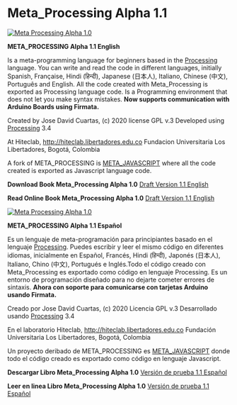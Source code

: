 # Meta_Processing Alpha 1.1

[![Meta Processing Alpha 1.0](https://img.youtube.com/vi/bj78B7jIkTU/0.jpg)](https://youtu.be/bj78B7jIkTU "Meta Processing Alpha 1.0")

**META_PROCESSING Alpha 1.1 English**

Is a meta-programming language for beginners based in the [Processing](https://processing.org/) language. 
You can write and read the code in different languages, initially Spanish, Française, Hindi (हिन्दी), Japanese (日本人), Italiano, Chinese (中文), Português and English. All the code created with Meta_Processing is exported as Processing language code. Is a Programming environment that does not let you make syntax mistakes. **Now supports communication with Arduino Boards using Firmata.**

Created by Jose David Cuartas, (c) 2020 
license GPL v.3
Developed using [Processing](https://processing.org/) 3.4

At Hiteclab, http://hiteclab.libertadores.edu.co
Fundacion Universitaria Los Libertadores, Bogotá, Colombia

A fork of META_PROCESSING is [META_JAVASCRIPT](https://github.com/hiteclab/Meta_Javascript) where all the code created is exported as Javascript language code.

**Download Book Meta_Processing Alpha 1.0**
[Draft Version 1.1 English](https://github.com/hiteclab/Meta_Processing/raw/master/MetaprocessingApha1.0ENG.pdf)

**Read Online Book Meta_Processing Alpha 1.0**
[Draft Version 1.1 English](https://github.com/hiteclab/Meta_Processing/blob/master/MetaprocessingApha1.0ENG.pdf)


[![Meta Processing Alpha 1.0](https://img.youtube.com/vi/bj78B7jIkTU/0.jpg)](https://www.youtube.com/watch?v=d6UnVuAlSkA&feature=youtu.be "Meta Processing Alpha 1.0")

**META_PROCESSING Alpha 1.1 Español**
 
Es un lenguaje de meta-programación para principiantes basado en el lenguaje [Processing](https://processing.org/).
Puedes escribir y leer el mismo código en diferentes idiomas, inicialmente en Español, Francés, Hindi (हिन्दी), Japonés (日本人), Italiano, Chino (中文), Portugués e Inglés.Todo el código creado con Meta_Processing es exportado como código en lenguaje Processing. Es un entorno de programación diseñado para no dejarte cometer errores de sintaxis. **Ahora con soporte para comunicarse con tarjetas Arduino usando Firmata.**

Creado por Jose David Cuartas, (c) 2020 
Licencia  GPL v.3
Desarrollado usando [Processing](https://processing.org/) 3.4

En el laboratorio Hiteclab, http://hiteclab.libertadores.edu.co
Fundación Universitaria Los Libertadores, Bogotá, Colombia

Un proyecto deribado de META_PROCESSING es [META_JAVASCRIPT](https://github.com/hiteclab/Meta_Javascript) donde todo el código creado es exportado como código en lenguaje Javascript.

**Descargar Libro Meta_Processing Alpha 1.0**
[Versión de prueba 1.1 Español](https://github.com/hiteclab/Meta_Processing/raw/master/MetaprocessingApha1.0ESP.pdf)

**Leer en linea Libro Meta_Processing Alpha 1.0**
[Versión de prueba 1.1 Español](https://github.com/hiteclab/Meta_Processing/blob/master/MetaprocessingApha1.0ESP.pdf)
